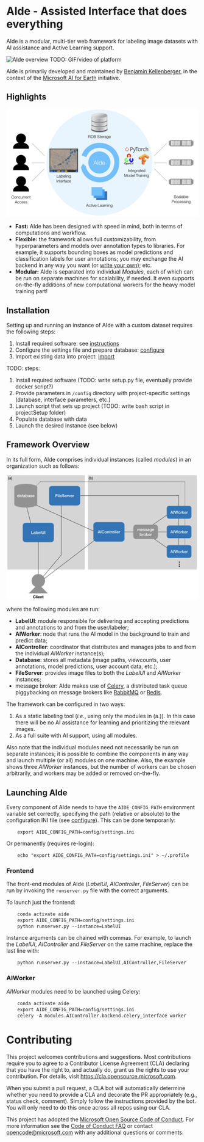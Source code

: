 # AIde - Assisted Interface that does everything

AIde is a modular, multi-tier web framework for labeling image datasets with AI assistance and Active Learning support.

![AIde overview](doc/figures/AIde_animal_hero.png)
TODO: GIF/video of platform


AIde is primarily developed and maintained by [Benjamin Kellenberger](https://www.wur.nl/en/Persons/Benjamin-BA-Benjamin-Kellenberger-MSc.htm), in the context of the [Microsoft AI for Earth](https://www.microsoft.com/en-us/ai/ai-for-earth) initiative.


## Highlights

![AIde highlights](doc/figures/Aide_highlights.png)

* **Fast:** AIde has been designed with speed in mind, both in terms of computations and workflow.
* **Flexible:** the framework allows full customizability, from hyperparameters and models over annotation types to libraries. For example, it supports bounding boxes as model predictions and classification labels for user annotations; you may exchange the AI backend in any way you want (or [write your own](doc/custom_model.md)); etc.
* **Modular:** AIde is separated into individual _Modules_, each of which can be run on separate machines for scalability, if needed. It even supports on-the-fly additions of new computational workers for the heavy model training part!




## Installation

Setting up and running an instance of AIde with a custom dataset requires the following steps:
1. Install required software: see [instructions](doc/install.md)
2. Configure the settings file and prepare database: [configure](doc/configure_settings.md)
3. Import existing data into project: [import](doc/import_data.md)


TODO: steps:
1. Install required software (TODO: write setup.py file, eventually provide docker script?)
2. Provide parameters in `/config` directory with project-specific settings (database, interface parameters, etc.)
3. Launch script that sets up project (TODO: write bash script in projectSetup folder)
4. Populate database with data
5. Launch the desired instance (see below)



## Framework Overview

In its full form, AIde comprises individual instances (called _modules_) in an organization such as follows:

![AIde module diagram](doc/figures/AIde_diagram.png)

where the following modules are run:
* **LabelUI**: module responsible for delivering and accepting predictions and annotations to and from the user/labeler;
* **AIWorker**: node that runs the AI model in the background to train and predict data;
* **AIController**: coordinator that distributes and manages jobs to and from the individual _AIWorker_ instance(s);
* **Database**: stores all metadata (image paths, viewcounts, user annotations, model predictions, user account data, etc.);
* **FileServer**: provides image files to both the _LabelUI_ and _AIWorker_ instances;
* message broker: AIde makes use of [Celery](http://www.celeryproject.org/), a distributed task queue piggybacking on message brokers like [RabbitMQ](https://www.rabbitmq.com/) or [Redis](https://redis.io/).


The framework can be configured in two ways:
1. As a static labeling tool (_i.e._, using only the modules in (a.)). In this case there will be no AI assistance for learning and prioritizing the relevant images.
2. As a full suite with AI support, using all modules.

Also note that the individual modules need not necessarily be run on separate instances; it is possible to combine the components in any way and launch multiple (or all) modules on one machine. Also, the example shows three _AIWorker_ instances, but the number of workers can be chosen arbitrarily, and workers may be added or removed on-the-fly.



## Launching AIde

Every component of AIde needs to have the `AIDE_CONFIG_PATH` environment variable set correctly, specifying the path (relative or absolute) to the configuration INI file (see [configure](doc/configure_settings.md)). This can be done temporarily:
```
    export AIDE_CONFIG_PATH=config/settings.ini
```

Or permanently (requires re-login):
```
    echo "export AIDE_CONFIG_PATH=config/settings.ini" > ~/.profile
```


### Frontend
The front-end modules of AIde (_LabelUI_, _AIController_, _FileServer_) can be run by invoking the `runserver.py` file with the correct arguments.

To launch just the frontend:
```
    conda activate aide
    export AIDE_CONFIG_PATH=config/settings.ini
    python runserver.py --instance=LabelUI
```

Instance arguments can be chained with commas. For example, to launch the _LabelUI_, _AIController_ and _FileServer_ on the same machine, replace the last line with:
```
    python runserver.py --instance=LabelUI,AIController,FileServer
```


### AIWorker
_AIWorker_ modules need to be launched using Celery:
```
    conda activate aide
    export AIDE_CONFIG_PATH=config/settings.ini
    celery -A modules.AIController.backend.celery_interface worker
```




# Contributing

This project welcomes contributions and suggestions.  Most contributions require you to agree to a
Contributor License Agreement (CLA) declaring that you have the right to, and actually do, grant us
the rights to use your contribution. For details, visit https://cla.opensource.microsoft.com.

When you submit a pull request, a CLA bot will automatically determine whether you need to provide
a CLA and decorate the PR appropriately (e.g., status check, comment). Simply follow the instructions
provided by the bot. You will only need to do this once across all repos using our CLA.

This project has adopted the [Microsoft Open Source Code of Conduct](https://opensource.microsoft.com/codeofconduct/).
For more information see the [Code of Conduct FAQ](https://opensource.microsoft.com/codeofconduct/faq/) or
contact [opencode@microsoft.com](mailto:opencode@microsoft.com) with any additional questions or comments.